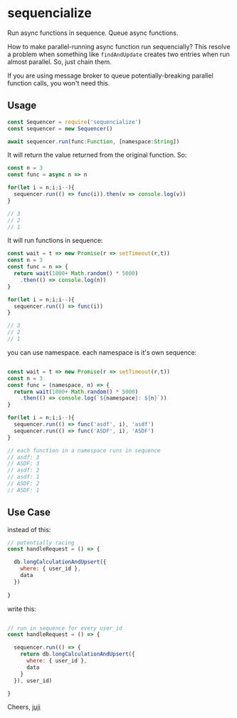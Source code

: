 
# sequencialize

Run async functions in sequence. Queue async functions.

How to make parallel-running async function run sequencially?
This resolve a problem when something like `findAndUpdate` creates two entries when run almost parallel.
So, just chain them.

If you are using message broker to queue potentially-breaking parallel function calls, you won't need this.

## Usage
```js
const Sequencer = require('sequencialize')
const sequencer = new Sequencer()

await sequencer.run(func:Function, [namespace:String])
```

It will return the value returned from the original function. So:
```js
const n = 3
const func = async n => n

for(let i = n;i;i--){
  sequencer.run(() => func(i)).then(v => console.log(v))
}

// 3
// 2
// 1

```

It will run functions in sequence:
```js
const wait = t => new Promise(r => setTimeout(r,t))
const n = 3
const func = n => {
  return wait(1000+ Math.random() * 5000)
    .then(() => console.log(n))
}

for(let i = n;i;i--){
  sequencer.run(() => func(i))
}

// 3
// 2
// 1

```

you can use namespace. each namespace is it's own sequence:
```js

const wait = t => new Promise(r => setTimeout(r,t))
const n = 3
const func = (namespace, n) => {
  return wait(1000+ Math.random() * 5000)
    .then(() => console.log(`${namespace}: ${n}`))
}

for(let i = n;i;i--){
  sequencer.run(() => func('asdf', i), 'asdf')
  sequencer.run(() => func('ASDF', i), 'ASDF')
}

// each function in a namespace runs in sequence
// asdf: 3
// ASDF: 3
// asdf: 2
// asdf: 1
// ASDF: 2
// ASDF: 1

```

## Use Case

instead of this:
```js
// potentially racing
const handleRequest = () => {

  db.longCalculationAndUpsert({
    where: { user_id },
    data
  })
  
}
```

write this:
```js

// run in sequence for every user_id
const handleRequest = () => {

  sequencer.run(() => {
    return db.longCalculationAndUpsert({
      where: { user_id },
      data
    }
  }), user_id)

}
```

Cheers,
[juji](https://jujiyangasli.com)
